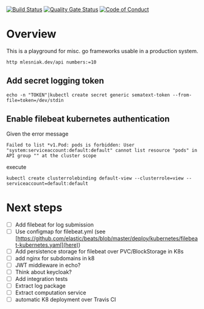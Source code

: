 [![Build Status](https://travis-ci.com/mlesniak/go-playground.svg?branch=master)](https://travis-ci.com/mlesniak/go-playground)
[![Quality Gate Status](https://sonarcloud.io/api/project_badges/measure?project=mlesniak_go-playground&metric=alert_status)](https://sonarcloud.io/dashboard?id=mlesniak_go-playground)
[![Code of Conduct](https://img.shields.io/badge/%E2%9D%A4-code%20of%20conduct-orange.svg?style=flat)](CODE_OF_CONDUCT.md)

# Overview

This is a playground for misc. go frameworks usable in a production system.

    http mlesniak.dev/api numbers:=10


## Add secret logging token

    echo -n "TOKEN"|kubectl create secret generic sematext-token --from-file=token=/dev/stdin


## Enable filebeat kubernetes authentication

Given the error message

    Failed to list *v1.Pod: pods is forbidden: User "system:serviceaccount:default:default" cannot list resource "pods" in API group "" at the cluster scope

execute

    kubectl create clusterrolebinding default-view --clusterrole=view --serviceaccount=default:default


# Next steps

- [ ] Add filebeat for log submission
- [ ] Use configmap for filebeat.yml (see [https://github.com/elastic/beats/blob/master/deploy/kubernetes/filebeat-kubernetes.yaml](here))
- [ ] Add persistence storage for filebeat over PVC/BlockStorage in K8s
- [ ] add nginx for subdomains in k8
- [ ] JWT middleware in echo?
- [ ] Think about keycloak?
- [ ] Add integration tests
- [ ] Extract log package
- [ ] Extract computation service
- [ ] automatic K8 deployment over Travis CI
